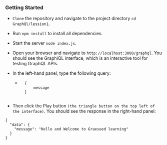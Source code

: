### Getting Started

- `Clone` the repository and navigate to the project directory `cd GraphQl/lession1`.

- Run `npm install` to install all dependencies.

- Start the server `node index.js`.

- Open your browser and navigate to `http://localhost:3000/graphql`. You should see the GraphiQL interface, which is an interactive tool for testing GraphQL APIs.

- In the left-hand panel, type the following query: 
    - ``` 
        { 
            message 
        } 
    ```
- Then click the Play button `(the triangle button on the top left of the interface)`. You should see the response in the right-hand panel:
```
{
  "data": {
    "message": "Hello and Welcome to Graeseed learning"
  }
}

```

